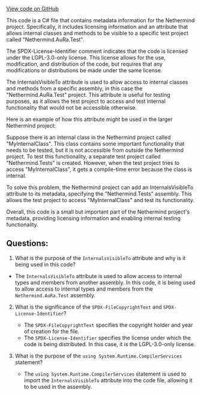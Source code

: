 [View code on GitHub](https://github.com/NethermindEth/nethermind/src/Nethermind/Nethermind.Consensus.AuRa/AssemblyInfo.cs)

This code is a C# file that contains metadata information for the Nethermind project. Specifically, it includes licensing information and an attribute that allows internal classes and methods to be visible to a specific test project called "Nethermind.AuRa.Test". 

The SPDX-License-Identifier comment indicates that the code is licensed under the LGPL-3.0-only license. This license allows for the use, modification, and distribution of the code, but requires that any modifications or distributions be made under the same license. 

The InternalsVisibleTo attribute is used to allow access to internal classes and methods from a specific assembly, in this case the "Nethermind.AuRa.Test" project. This attribute is useful for testing purposes, as it allows the test project to access and test internal functionality that would not be accessible otherwise. 

Here is an example of how this attribute might be used in the larger Nethermind project: 

Suppose there is an internal class in the Nethermind project called "MyInternalClass". This class contains some important functionality that needs to be tested, but it is not accessible from outside the Nethermind project. To test this functionality, a separate test project called "Nethermind.Tests" is created. However, when the test project tries to access "MyInternalClass", it gets a compile-time error because the class is internal. 

To solve this problem, the Nethermind project can add an InternalsVisibleTo attribute to its metadata, specifying the "Nethermind.Tests" assembly. This allows the test project to access "MyInternalClass" and test its functionality. 

Overall, this code is a small but important part of the Nethermind project's metadata, providing licensing information and enabling internal testing functionality.
## Questions: 
 1. What is the purpose of the `InternalsVisibleTo` attribute and why is it being used in this code?
   - The `InternalsVisibleTo` attribute is used to allow access to internal types and members from another assembly. In this code, it is being used to allow access to internal types and members from the `Nethermind.AuRa.Test` assembly.
   
2. What is the significance of the `SPDX-FileCopyrightText` and `SPDX-License-Identifier`?
   - The `SPDX-FileCopyrightText` specifies the copyright holder and year of creation for the file.
   - The `SPDX-License-Identifier` specifies the license under which the code is being distributed. In this case, it is the LGPL-3.0-only license.
   
3. What is the purpose of the `using System.Runtime.CompilerServices` statement?
   - The `using System.Runtime.CompilerServices` statement is used to import the `InternalsVisibleTo` attribute into the code file, allowing it to be used in the assembly.